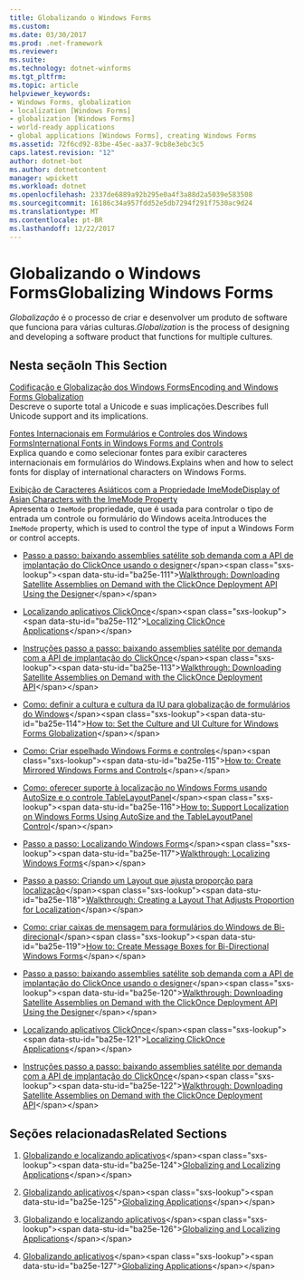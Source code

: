 ```yaml
---
title: Globalizando o Windows Forms
ms.custom: 
ms.date: 03/30/2017
ms.prod: .net-framework
ms.reviewer: 
ms.suite: 
ms.technology: dotnet-winforms
ms.tgt_pltfrm: 
ms.topic: article
helpviewer_keywords:
- Windows Forms, globalization
- localization [Windows Forms]
- globalization [Windows Forms]
- world-ready applications
- global applications [Windows Forms], creating Windows Forms
ms.assetid: 72f6cd92-83be-45ec-aa37-9cb8e3ebc3c5
caps.latest.revision: "12"
author: dotnet-bot
ms.author: dotnetcontent
manager: wpickett
ms.workload: dotnet
ms.openlocfilehash: 2337de6889a92b295e0a4f3a88d2a5039e583508
ms.sourcegitcommit: 16186c34a957fdd52e5db7294f291f7530ac9d24
ms.translationtype: MT
ms.contentlocale: pt-BR
ms.lasthandoff: 12/22/2017
---
```

# <a name="globalizing-windows-forms"></a><span data-ttu-id="ba25e-102">Globalizando o Windows Forms</span><span class="sxs-lookup"><span data-stu-id="ba25e-102">Globalizing Windows Forms</span></span>
<span data-ttu-id="ba25e-103">*Globalização* é o processo de criar e desenvolver um produto de software que funciona para várias culturas.</span><span class="sxs-lookup"><span data-stu-id="ba25e-103">*Globalization* is the process of designing and developing a software product that functions for multiple cultures.</span></span>  
  
## <a name="in-this-section"></a><span data-ttu-id="ba25e-104">Nesta seção</span><span class="sxs-lookup"><span data-stu-id="ba25e-104">In This Section</span></span>  
 [<span data-ttu-id="ba25e-105">Codificação e Globalização dos Windows Forms</span><span class="sxs-lookup"><span data-stu-id="ba25e-105">Encoding and Windows Forms Globalization</span></span>](../../../../docs/framework/winforms/advanced/encoding-and-windows-forms-globalization.md)  
 <span data-ttu-id="ba25e-106">Descreve o suporte total a Unicode e suas implicações.</span><span class="sxs-lookup"><span data-stu-id="ba25e-106">Describes full Unicode support and its implications.</span></span>  
  
 [<span data-ttu-id="ba25e-107">Fontes Internacionais em Formulários e Controles dos Windows Forms</span><span class="sxs-lookup"><span data-stu-id="ba25e-107">International Fonts in Windows Forms and Controls</span></span>](../../../../docs/framework/winforms/advanced/international-fonts-in-windows-forms-and-controls.md)  
 <span data-ttu-id="ba25e-108">Explica quando e como selecionar fontes para exibir caracteres internacionais em formulários do Windows.</span><span class="sxs-lookup"><span data-stu-id="ba25e-108">Explains when and how to select fonts for display of international characters on Windows Forms.</span></span>  
  
 [<span data-ttu-id="ba25e-109">Exibição de Caracteres Asiáticos com a Propriedade ImeMode</span><span class="sxs-lookup"><span data-stu-id="ba25e-109">Display of Asian Characters with the ImeMode Property</span></span>](../../../../docs/framework/winforms/advanced/display-of-asian-characters-with-the-imemode-property.md)  
 <span data-ttu-id="ba25e-110">Apresenta o `ImeMode` propriedade, que é usada para controlar o tipo de entrada um controle ou formulário do Windows aceita.</span><span class="sxs-lookup"><span data-stu-id="ba25e-110">Introduces the `ImeMode` property, which is used to control the type of input a Windows Form or control accepts.</span></span>  
  
-   <span data-ttu-id="ba25e-111">[Passo a passo: baixando assemblies satélite sob demanda com a API de implantação do ClickOnce usando o designer](http://msdn.microsoft.com/library/ms366788\(v=vs.110\))</span><span class="sxs-lookup"><span data-stu-id="ba25e-111">[Walkthrough: Downloading Satellite Assemblies on Demand with the ClickOnce Deployment API Using the Designer](http://msdn.microsoft.com/library/ms366788\(v=vs.110\))</span></span>  
  
-   <span data-ttu-id="ba25e-112">[Localizando aplicativos ClickOnce](http://msdn.microsoft.com/library/ms404266\(v=vs.110\))</span><span class="sxs-lookup"><span data-stu-id="ba25e-112">[Localizing ClickOnce Applications](http://msdn.microsoft.com/library/ms404266\(v=vs.110\))</span></span>  
  
-   <span data-ttu-id="ba25e-113">[Instruções passo a passo: baixando assemblies satélite por demanda com a API de implantação do ClickOnce](http://msdn.microsoft.com/library/ms404269\(v=vs.110\))</span><span class="sxs-lookup"><span data-stu-id="ba25e-113">[Walkthrough: Downloading Satellite Assemblies on Demand with the ClickOnce Deployment API](http://msdn.microsoft.com/library/ms404269\(v=vs.110\))</span></span>  
  
-   <span data-ttu-id="ba25e-114">[Como: definir a cultura e cultura da IU para globalização de formulários do Windows](http://msdn.microsoft.com/library/b28bx3bh\(v=vs.110\))</span><span class="sxs-lookup"><span data-stu-id="ba25e-114">[How to: Set the Culture and UI Culture for Windows Forms Globalization](http://msdn.microsoft.com/library/b28bx3bh\(v=vs.110\))</span></span>  
  
-   <span data-ttu-id="ba25e-115">[Como: Criar espelhado Windows Forms e controles](http://msdn.microsoft.com/library/xwbz5ws0\(v=vs.110\))</span><span class="sxs-lookup"><span data-stu-id="ba25e-115">[How to: Create Mirrored Windows Forms and Controls](http://msdn.microsoft.com/library/xwbz5ws0\(v=vs.110\))</span></span>  
  
-   <span data-ttu-id="ba25e-116">[Como: oferecer suporte à localização no Windows Forms usando AutoSize e o controle TableLayoutPanel](http://msdn.microsoft.com/library/1zkt8b33\(v=vs.110\))</span><span class="sxs-lookup"><span data-stu-id="ba25e-116">[How to: Support Localization on Windows Forms Using AutoSize and the TableLayoutPanel Control](http://msdn.microsoft.com/library/1zkt8b33\(v=vs.110\))</span></span>  
  
-   <span data-ttu-id="ba25e-117">[Passo a passo: Localizando Windows Forms](http://msdn.microsoft.com/library/y99d1cd3\(v=vs.110\))</span><span class="sxs-lookup"><span data-stu-id="ba25e-117">[Walkthrough: Localizing Windows Forms](http://msdn.microsoft.com/library/y99d1cd3\(v=vs.110\))</span></span>  
  
-   <span data-ttu-id="ba25e-118">[Passo a passo: Criando um Layout que ajusta proporção para localização](http://msdn.microsoft.com/en-us/library/7k9fa71y\(v=vs.110\))</span><span class="sxs-lookup"><span data-stu-id="ba25e-118">[Walkthrough: Creating a Layout That Adjusts Proportion for Localization](http://msdn.microsoft.com/en-us/library/7k9fa71y\(v=vs.110\))</span></span>  
  
-   <span data-ttu-id="ba25e-119">[Como: criar caixas de mensagem para formulários do Windows de Bi-direcional](http://msdn.microsoft.com/library/k1689bxh\(v=vs.110\))</span><span class="sxs-lookup"><span data-stu-id="ba25e-119">[How to: Create Message Boxes for Bi-Directional Windows Forms](http://msdn.microsoft.com/library/k1689bxh\(v=vs.110\))</span></span>  
  
-   <span data-ttu-id="ba25e-120">[Passo a passo: baixando assemblies satélite sob demanda com a API de implantação do ClickOnce usando o designer](http://msdn.microsoft.com/library/ms366788\(v=vs.120\))</span><span class="sxs-lookup"><span data-stu-id="ba25e-120">[Walkthrough: Downloading Satellite Assemblies on Demand with the ClickOnce Deployment API Using the Designer](http://msdn.microsoft.com/library/ms366788\(v=vs.120\))</span></span>  
  
-   <span data-ttu-id="ba25e-121">[Localizando aplicativos ClickOnce](http://msdn.microsoft.com/library/ms404266\(v=vs.120\))</span><span class="sxs-lookup"><span data-stu-id="ba25e-121">[Localizing ClickOnce Applications](http://msdn.microsoft.com/library/ms404266\(v=vs.120\))</span></span>  
  
-   <span data-ttu-id="ba25e-122">[Instruções passo a passo: baixando assemblies satélite por demanda com a API de implantação do ClickOnce](http://msdn.microsoft.com/library/ms404269\(v=vs.120\))</span><span class="sxs-lookup"><span data-stu-id="ba25e-122">[Walkthrough: Downloading Satellite Assemblies on Demand with the ClickOnce Deployment API](http://msdn.microsoft.com/library/ms404269\(v=vs.120\))</span></span>  
  
## <a name="related-sections"></a><span data-ttu-id="ba25e-123">Seções relacionadas</span><span class="sxs-lookup"><span data-stu-id="ba25e-123">Related Sections</span></span>  
  
1.  <span data-ttu-id="ba25e-124">[Globalizando e localizando aplicativos](http://msdn.microsoft.com/library/1021kkz0\(v=vs.110\))</span><span class="sxs-lookup"><span data-stu-id="ba25e-124">[Globalizing and Localizing Applications](http://msdn.microsoft.com/library/1021kkz0\(v=vs.110\))</span></span>  
  
2.  <span data-ttu-id="ba25e-125">[Globalizando aplicativos](http://msdn.microsoft.com/library/eaa7b9c0\(v=vs.110\))</span><span class="sxs-lookup"><span data-stu-id="ba25e-125">[Globalizing Applications](http://msdn.microsoft.com/library/eaa7b9c0\(v=vs.110\))</span></span>  
  
3.  <span data-ttu-id="ba25e-126">[Globalizando e localizando aplicativos](http://msdn.microsoft.com/library/1021kkz0\(v=vs.120\))</span><span class="sxs-lookup"><span data-stu-id="ba25e-126">[Globalizing and Localizing Applications](http://msdn.microsoft.com/library/1021kkz0\(v=vs.120\))</span></span>  
  
4.  <span data-ttu-id="ba25e-127">[Globalizando aplicativos](http://msdn.microsoft.com/library/eaa7b9c0\(v=vs.120\))</span><span class="sxs-lookup"><span data-stu-id="ba25e-127">[Globalizing Applications](http://msdn.microsoft.com/library/eaa7b9c0\(v=vs.120\))</span></span>
